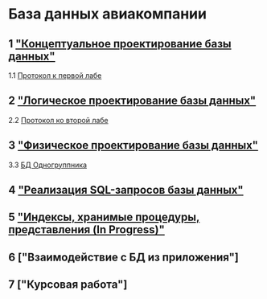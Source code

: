 # База данных авиакомпании

## 1 ["Концептуальное проектирование базы данных"](docs/lab1.png)

1.1 [Протокол к первой лабе](docs/Zhaba_BD_1.docx)

## 2 ["Логическое проектирование базы данных"](docs/lab2.png)

2.2 [Протокол ко второй лабе](docs/Zhaba_BD_2.docx)

## 3 ["Физическое проектирование базы данных"](files/Zhaba_BD_3.sql)
3.3 [БД Одногруппника](files/Zhaba_Mishi.sql)

## 4 ["Реализация SQL-запросов базы данных"](files/Zhaba_BD_4.sql)

## 5 ["Индексы, хранимые процедуры, представления (In Progress)"](https://youtu.be/dQw4w9WgXcQ)

## 6 ["Взаимодействие с БД из приложения"]

## 7 ["Курсовая работа"]
